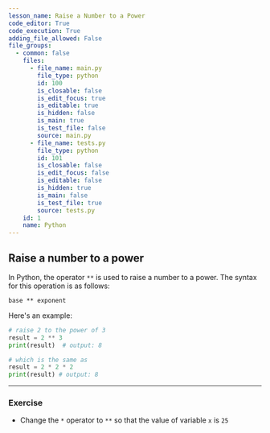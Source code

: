 ```yaml
---
lesson_name: Raise a Number to a Power
code_editor: True
code_execution: True
adding_file_allowed: False
file_groups:
  - common: false
    files:
      - file_name: main.py
        file_type: python
        id: 100
        is_closable: false
        is_edit_focus: true
        is_editable: true
        is_hidden: false
        is_main: true
        is_test_file: false
        source: main.py
      - file_name: tests.py
        file_type: python
        id: 101
        is_closable: false
        is_edit_focus: false
        is_editable: false
        is_hidden: true
        is_main: false
        is_test_file: true
        source: tests.py
    id: 1
    name: Python
---
```


## Raise a number to a power

In Python, the operator `**` is used to raise a number to a power. The syntax for this operation is as follows:

```shell
base ** exponent
```

Here's an example:

```python
# raise 2 to the power of 3
result = 2 ** 3
print(result)  # output: 8

# which is the same as
result = 2 * 2 * 2
print(result) # output: 8
```

---

### Exercise

<ul>
<li id="test-1">Change the <code>*</code> operator to <code>**</code> so that the value of variable <code>x</code> is <code>25</code></li>
</ul>
